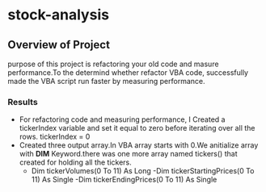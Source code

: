 # stock-analysis
## Overview of Project
purpose of this project is refactoring your old code and masure performance.To the determind  whether refactor VBA code, successfully made the VBA script run faster by measuring  performance. 
### Results
* For refactoring code and measuring performance, I Created a tickerIndex variable and set it equal to zero before iterating over all the rows.
  tickerIndex = 0
* Created three output array.In VBA array starts with 0.We anitialize array with **DIM** Keyword.there was one more array named tickers() that created for holding all the        tickers.
   - Dim tickerVolumes(0 To 11) As Long
    -Dim tickerStartingPrices(0 To 11) As Single
    -Dim tickerEndingPrices(0 To 11) As Single
